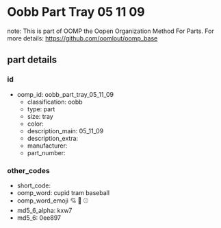 # Oobb Part Tray 05 11 09  

note: This is part of OOMP the Oopen Organization Method For Parts. For more details: https://github.com/oomlout/oomp_base

##  part details





### id
* oomp_id: oobb_part_tray_05_11_09
  * classification: oobb
  * type: part
  * size: tray
  * color: 
  * description_main: 05_11_09
  * description_extra: 
  * manufacturer: 
  * part_number: 

### other_codes
* short_code: 
* oomp_word: cupid tram baseball
* oomp_word_emoji :cupid: :tram: :baseball:
* md5_6_alpha: kxw7
* md5_6: 0ee897